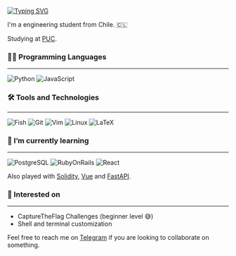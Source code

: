 [![Typing SVG](https://readme-typing-svg.herokuapp.com?font=Source+Code+Pro&color=484848&lines=Hi!+I'm+Nicol%C3%A1s+%F0%9F%91%8B)](https://git.io/typing-svg)

I'm a engineering student from Chile. 🇨🇱 

Studying at [PUC](https://www.uc.cl/en).


### 🧑‍💻 Programming Languages

--- 

![Python](https://img.shields.io/badge/Python-FFD43B?style=for-the-badge&logo=python&logoColor=blue)
![JavaScript](https://img.shields.io/badge/JavaScript-323330?style=for-the-badge&logo=javascript&logoColor=F7DF1E)

### 🛠️ Tools and Technologies

---
![Fish](https://img.shields.io/badge/fish-4AAE46?style=for-the-badge&logo=fish&logoColor=white)
![Git](https://img.shields.io/badge/Git-F05032?style=for-the-badge&logo=git&logoColor=white)
![Vim](https://img.shields.io/badge/VIM-%2311AB00.svg?&style=for-the-badge&logo=vim&logoColor=white)
![Linux](https://img.shields.io/badge/Linux-FCC624?style=for-the-badge&logo=linux&logoColor=black)
![LaTeX](https://img.shields.io/badge/LaTeX-47A141?style=for-the-badge&logo=LaTeX&logoColor=white)

### 🌱 I’m currently learning

---
![PostgreSQL](https://img.shields.io/badge/PostgreSQL-316192?style=for-the-badge&logo=postgresql&logoColor=white)
![RubyOnRails](https://img.shields.io/badge/Ruby_on_Rails-CC0000?style=for-the-badge&logo=ruby-on-rails&logoColor=white)
![React](https://img.shields.io/badge/React-20232A?style=for-the-badge&logo=react&logoColor=61DAFB)

<!--![TailwindCSS](https://img.shields.io/badge/Tailwind_CSS-38B2AC?style=for-the-badge&logo=tailwind-css&logoColor=white)-->

Also played with [Solidity](https://docs.soliditylang.org/en/v0.8.13/), [Vue](https://vuejs.org/) and [FastAPI](https://fastapi.tiangolo.com/).

### 🤔 Interested on

---

 - CaptureTheFlag Challenges (beginner level 😅)
 - Shell and terminal customization


Feel free to reach me on [Telegram](https://t.me/nabarca20) if you are looking to collaborate on something.
